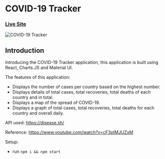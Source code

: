 # COVID-19 Tracker 

### [Live Site](https://realtime-chat-application.netlify.com)

![COVID-19 Tracker](shorturl.at/dBEZ8)

## Introduction
Introducing the COVID-19 Tracker application, this application is built using React, Charts.JS and Material UI. 

The features of this application:
- Displays the number of cases per country based on the highest number.
- Displays details of total cases, total recoveries, total deaths of each country and in total.
- Displays a map of the spread of COVID-19.
- Displays a graph of total cases, total recoveries, total deaths for each country and overall daily.

API used: https://disease.sh/

Reference: https://www.youtube.com/watch?v=cF3pIMJUZxM

Setup:
- run ```npm i && npm start```
